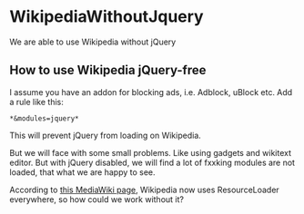 # WikipediaWithoutJquery
We are able to use Wikipedia without jQuery

## How to use Wikipedia jQuery-free
I assume you have an addon for blocking ads, i.e. Adblock, uBlock etc. Add a rule like this:
```
*&modules=jquery*
```
This will prevent jQuery from loading on Wikipedia.

But we will face with some small problems. Like using gadgets and wikitext editor. But with jQuery disabled, we will find a lot of fxxking modules are not loaded, that what we are happy to see.

According to [this MediaWiki page](https://www.mediawiki.org/wiki/JQuery), Wikipedia now uses ResourceLoader everywhere, so how could we work without it?
